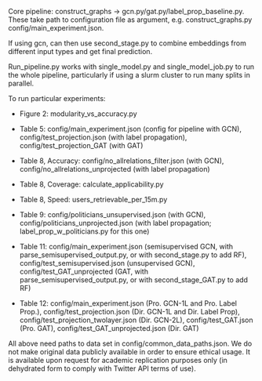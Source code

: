 Core pipeline: construct_graphs -> gcn.py/gat.py/label_prop_baseline.py. These take path to configuration file as argument, e.g. construct_graphs.py config/main_experiment.json.

If using gcn, can then use second_stage.py to combine embeddings from different input types and get final prediction.

Run_pipeline.py works with single_model.py and single_model_job.py to run the whole pipeline, particularly if using a slurm cluster to run many splits in parallel.

To run particular experiments:

* Figure 2: modularity_vs_accuracy.py

* Table 5: config/main_experiment.json (config for pipeline with GCN), config/test_projection.json (with label propagation), config/test_projection_GAT (with GAT)

* Table 8, Accuracy: config/no_allrelations_filter.json (with GCN), config/no_allrelations_unprojected (with label propagation)

* Table 8, Coverage: calculate_applicability.py

* Table 8, Speed: users_retrievable_per_15m.py

* Table 9: config/politicians_unsupervised.json (with GCN), config/politicians_unprojected.json (with label propagation; label_prop_w_politicians.py for this one)

* Table 11: config/main_experiment.json (semisupervised GCN, with parse_semisupervised_output.py, or with second_stage.py to add RF), config/test_semisupervised.json (unsupervised GCN), config/test_GAT_unprojected (GAT, with parse_semisupervised_output.py, or with second_stage_GAT.py to add RF)

* Table 12: config/main_experiment.json (Pro. GCN-1L and Pro. Label Prop.), config/test_projection.json (Dir. GCN-1L and Dir. Label Prop), config/test_projection_twolayer.json (Dir. GCN-2L), config/test_GAT.json (Pro. GAT), config/test_GAT_unprojected.json (Dir. GAT)


All above need paths to data set in config/common_data_paths.json.
We do not make original data publicly available in order to ensure ethical usage. It is available upon request for academic replication purposes only (in dehydrated form to comply with Twitter API terms of use).






